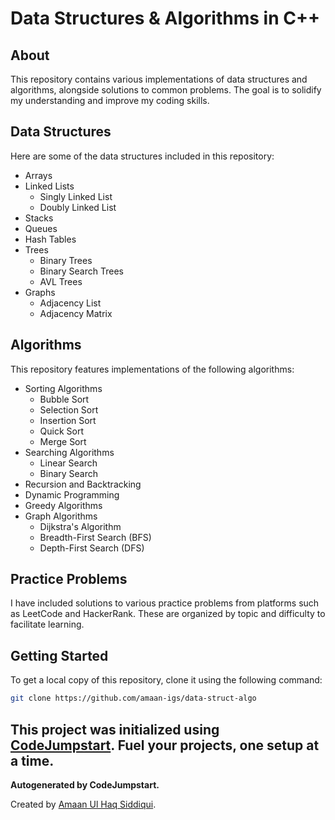 # Data Structures & Algorithms in C++

## About

This repository contains various implementations of data structures and algorithms, alongside solutions to common problems. The goal is to solidify my understanding and improve my coding skills.

## Data Structures 

Here are some of the data structures included in this repository:

- Arrays
- Linked Lists
  - Singly Linked List
  - Doubly Linked List
- Stacks
- Queues
- Hash Tables
- Trees
  - Binary Trees
  - Binary Search Trees
  - AVL Trees
- Graphs
  - Adjacency List
  - Adjacency Matrix

## Algorithms

This repository features implementations of the following algorithms:

- Sorting Algorithms
  - Bubble Sort
  - Selection Sort
  - Insertion Sort
  - Quick Sort
  - Merge Sort
- Searching Algorithms
  - Linear Search
  - Binary Search
- Recursion and Backtracking
- Dynamic Programming
- Greedy Algorithms
- Graph Algorithms
  - Dijkstra's Algorithm
  - Breadth-First Search (BFS)
  - Depth-First Search (DFS)

## Practice Problems

I have included solutions to various practice problems from platforms such as LeetCode and HackerRank. These are organized by topic and difficulty to facilitate learning.

## Getting Started

To get a local copy of this repository, clone it using the following command:

```bash
git clone https://github.com/amaan-igs/data-struct-algo
```

This project was initialized using [CodeJumpstart](https://marketplace.visualstudio.com/items?itemName=amaan-ul-haq-siddiqui.codejumpstart). Fuel your projects, one setup at a time.
---
**Autogenerated by CodeJumpstart.**

Created by [Amaan Ul Haq Siddiqui](https://www.linkedin.com/in/amaanulhaqsiddiqui/).
